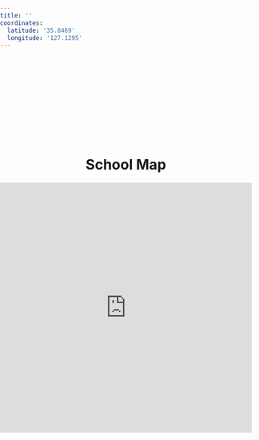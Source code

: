 ```yaml
---
title: ''
coordinates:
  latitude: '35.8469'
  longitude: '127.1295'
---
```

<style>
html, body {
  margin: 0; 
  padding: 0;
  height: 100%; 
}

.header-image {
  background-image: url('https://images.unsplash.com/photo-1452421822248-d4c2b47f0c81');
  height: 200px; 
  width: 100%; 
  background-size: cover;
  background-position: center;
}

h1 {
  margin-top: 0;
}
</style>
<div class="header-image">

</div>

<h1 style="text-align: center;">School Map</h1> 

<iframe 
    width="100%" 
    height="500" 
    frameborder="0" 
    scrolling="no" 
    src="https://www.openstreetmap.org/export/embed.html?bbox=127.1255%2C35.8464%2C127.1335%2C35.8474&layer=mapnik&marker=35.8469%2C127.1295">
</iframe>

